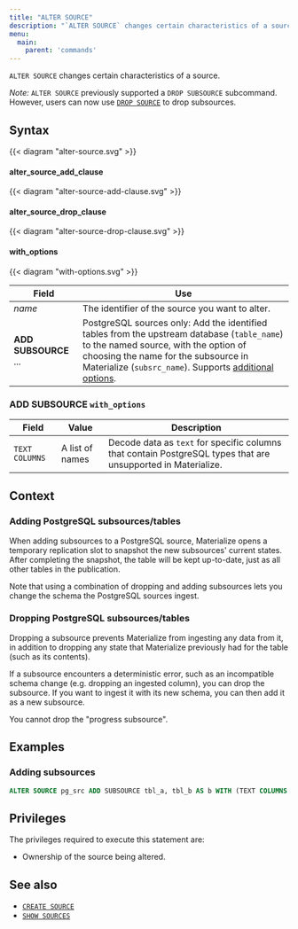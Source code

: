 ```yaml
---
title: "ALTER SOURCE"
description: "`ALTER SOURCE` changes certain characteristics of a source."
menu:
  main:
    parent: 'commands'
---
```


`ALTER SOURCE` changes certain characteristics of a source.

_Note:_ `ALTER SOURCE` previously supported a `DROP SUBSOURCE` subcommand.
However, users can now use [`DROP SOURCE`](/sql/drop-source/) to drop
subsources.

## Syntax

{{< diagram "alter-source.svg" >}}

#### alter_source_add_clause

{{< diagram "alter-source-add-clause.svg" >}}

#### alter_source_drop_clause

{{< diagram "alter-source-drop-clause.svg" >}}

#### with_options

{{< diagram "with-options.svg" >}}

Field   | Use
--------|-----
_name_  | The identifier of the source you want to alter.
**ADD SUBSOURCE** ... | PostgreSQL sources only: Add the identified tables from the upstream database (`table_name`) to the named source, with the option of choosing the name for the subsource in Materialize (`subsrc_name`). Supports [additional options](#add-subsource-with_options).

### **ADD SUBSOURCE** `with_options`

Field                                | Value           | Description
-------------------------------------|-----------------|-------------------------------------
`TEXT COLUMNS`                       | A list of names | Decode data as `text` for specific columns that contain PostgreSQL types that are unsupported in Materialize.

## Context

### Adding PostgreSQL subsources/tables

When adding subsources to a PostgreSQL source, Materialize opens a temporary
replication slot to snapshot the new subsources' current states. After
completing the snapshot, the table will be kept up-to-date, just as all other
tables in the publication.

Note that using a combination of dropping and adding subsources lets you change
the schema the PostgreSQL sources ingest.

### Dropping PostgreSQL subsources/tables

Dropping a subsource prevents Materialize from ingesting any data from it, in
addition to dropping any state that Materialize previously had for the table
(such as its contents).

If a subsource encounters a deterministic error, such as an incompatible schema
change (e.g. dropping an ingested column), you can drop the subsource. If you
want to ingest it with its new schema, you can then add it as a new subsource.

You cannot drop the "progress subsource".

## Examples

### Adding subsources

```sql
ALTER SOURCE pg_src ADD SUBSOURCE tbl_a, tbl_b AS b WITH (TEXT COLUMNS [tbl_a.col]);
```

## Privileges

The privileges required to execute this statement are:

- Ownership of the source being altered.

## See also

- [`CREATE SOURCE`](/sql/create-source/)
- [`SHOW SOURCES`](/sql/show-sources)
